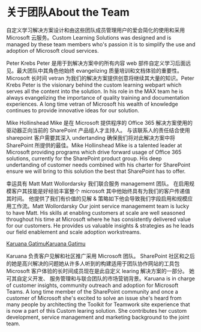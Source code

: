 # <a name="about-the-team"></a><span data-ttu-id="204c0-101">关于团队</span><span class="sxs-lookup"><span data-stu-id="204c0-101">About the Team</span></span>

<span data-ttu-id="204c0-102">自定义学习解决方案设计和由这些团队成员管理用户的爱会简化的使用和采用 Microsoft 云服务。</span><span class="sxs-lookup"><span data-stu-id="204c0-102">Custom Learning Solutions was designed and is managed by these team members who's passion it is to simplify the use and adoption of Microsoft cloud services.</span></span>  

<span data-ttu-id="204c0-p101">Peter Krebs Peter 是用于到解决方案中的所有内容 web 部件自定义学习后面远见。最大团队中其角色他始终 evangelizing 质量培训和文档体验的重要性。 Microsoft 长时间 vetran 为我们的解决方案提供创意将继续其大量的知识。</span><span class="sxs-lookup"><span data-stu-id="204c0-p101">Peter Krebs Peter is the visionary behind the custom learning webpart which serves all the content into the solution. In his role in the MAX team he is always evangelizing the importance of quality training and documentation experiences.  A long time vetran of Microsoft his wealth of knowledge continues to provide innovative ideas for our solution.</span></span>  

<span data-ttu-id="204c0-p102">Mike Hollinshead Mike 是在 Microsoft 提供程序的 Office 365 解决方案使用的驱动器正向当前的 SharePoint 产品组人才主持人。 与该联系人的责任结合使用 sharepoint 客户需要其深入 undertanding 确保我们将对此解决方案中将 SharePoint 所提供的最佳。</span><span class="sxs-lookup"><span data-stu-id="204c0-p102">Mike Hollinshead Mike is a talented leader at Microsoft providing programs which drive forward usage of Office 365 solutions, currently for the SharePoint product group.  His deep undertanding of customer needs combined with his charter for SharePoint ensure we will bring to this solution the best that SharePoint has to offer.</span></span> 

<span data-ttu-id="204c0-p103">幸运具有 Matt Matt Wollordarsky 我们联合服务 managememt 团队。 在启用规模客户其技能是好经验丰富整个 microsoft 其中他始终具有为我们的客户传递值其时间。 他提供了我们有价值的见解 & 策略如下他会导致我们字段启用和规模应用工作流。</span><span class="sxs-lookup"><span data-stu-id="204c0-p103">Matt Wollordarsky Our joint service managememt team is lucky to have Matt.  His skills at enabling customers at scale are well seasoned throughout his time at Microsoft where he has consistently delivered value for our customers.  He provides us valuable insights & strategies as he leads our field enablement and scale adoption workstreams.</span></span>  

[<span data-ttu-id="204c0-111">Karuana Gatimu</span><span class="sxs-lookup"><span data-stu-id="204c0-111">Karuana Gatimu</span></span>](https://linkedin.com/in/KaruanaGatimu)

<span data-ttu-id="204c0-p104">Karuana 负责客户见解和社区推广采用 Microsoft 团队。 SharePoint 社区和之后的她是高兴解决的问题她从许多人听到的构建适用于团队协作网站的工具包 Microsoft 客户体验的长时间成员现在是此自定义 learing 解决方案的一部分。 她可其自定义开发、 服务管理和与联合团队的市场营销背景。</span><span class="sxs-lookup"><span data-stu-id="204c0-p104">Karuana is in charge of customer insights, community outreach and adoption for Microsoft Teams.  A long time member of the SharePoint community and once a customer of Microsoft she's excited to solve an issue she's heard from many people by architecting the Toolkit for Teamwork site experience that is now a part of this Custom learing solution.  She contributes her custom development, service management and marketing background to the joint team.</span></span>  

